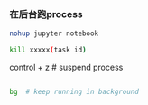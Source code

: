 

### 在后台跑process

```sh
nohup jupyter notebook 

kill xxxxx(task id)
```


control + z  # suspend process
```sh

bg  # keep running in background
```

